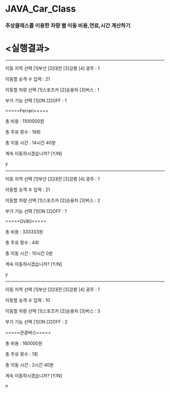 # JAVA_Car_Class
### 추상클래스를 이용한 차량 별 이동 비용,연료,시간 계산하기

# <실행결과>

*****************************************************************

이동 지역 선택 [1]부산 [2]대전 [3]강릉 [4] 광주 : 1

이동할 승객 수 입력 : 21

이동할 차량 선택 [1]스포츠카 [2]승용차 [3]버스 : 1

부가 기능 선택 [1]ON [2]OFF : 1

=====Ferrari=====

총 비용 : 1100000원

총 주유 횟수 : 19회

총 이동 시간 : 14시간 40분

계속 이동하시겠습니까? [Y/N]

y

*******************************************************************

이동 지역 선택 [1]부산 [2]대전 [3]강릉 [4] 광주 : 1

이동할 승객 수 입력 : 21

이동할 차량 선택 [1]스포츠카 [2]승용차 [3]버스 : 2

부가 기능 선택 [1]ON [2]OFF : 1

=====GV80=====

총 비용 : 333333원

총 주유 횟수 : 4회

총 이동 시간 : 10시간 0분

계속 이동하시겠습니까? [Y/N]

y

*********************************************************************

이동 지역 선택 [1]부산 [2]대전 [3]강릉 [4] 광주 : 1

이동할 승객 수 입력 : 10

이동할 차량 선택 [1]스포츠카 [2]승용차 [3]버스 : 3

부가 기능 선택 [1]ON [2]OFF : 2

=====관광버스=====

총 비용 : 160000원

총 주유 횟수 : 1회

총 이동 시간 : 2시간 40분

계속 이동하시겠습니까? [Y/N]

n
